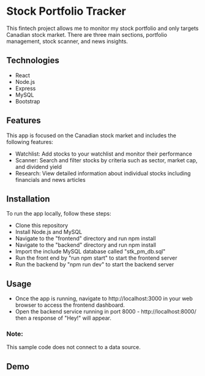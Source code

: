 # Stock Portfolio Tracker

This fintech project allows me to monitor my stock portfolio and only targets Canadian stock market. There are three main sections, portfolio management, stock scanner, and news insights.

## Technologies

- React
- Node.js
- Express
- MySQL
- Bootstrap

## Features

This app is focused on the Canadian stock market and includes the following features:
- Watchlist: Add stocks to your watchlist and monitor their performance
- Scanner: Search and filter stocks by criteria such as sector, market cap, and dividend yield
- Research: View detailed information about individual stocks including financials and news articles

## Installation

To run the app locally, follow these steps:
- Clone this repository
- Install Node.js and MySQL
- Navigate to the "frontend" directory and run npm install
- Navigate to the "backend" directory and run npm install
- Import the include MySQL database called "stk_pm_db.sql" 
- Run the front end by "run npm start" to start the frontend server
- Run the backend by "npm run dev" to start the backend server

## Usage
- Once the app is running, navigate to http://localhost:3000 in your web browser to access the frontend dashboard. 
- Open the backend service running in port 8000 - http://localhost:8000/ then a response of "Hey!" will appear. 

### Note: 
This sample code does not connect to a data source. 

## Demo
<!-- Demo https://vimeo.com/802498892 -->
